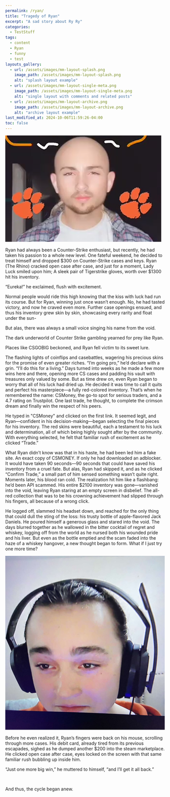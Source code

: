```yaml
---
permalink: /ryan/
title: "Tragedy of Ryan"
excerpt: "A sad story about Ry Ry"
categories:
  - TestStuff
tags:
  - content
  - Ryan
  - funny
  - test
layouts_gallery:
  - url: /assets/images/mm-layout-splash.png
    image_path: /assets/images/mm-layout-splash.png
    alt: "splash layout example"
  - url: /assets/images/mm-layout-single-meta.png
    image_path: /assets/images/mm-layout-single-meta.png
    alt: "single layout with comments and related posts"
  - url: /assets/images/mm-layout-archive.png
    image_path: /assets/images/mm-layout-archive.png
    alt: "archive layout example"
last_modified_at: 2024-10-06T11:59:26-04:00
toc: false
---
```

<img src="/assets/images/junk/ryan.png" alt="Ryan Bald"> 
<p>Ryan had always been a Counter-Strike enthusiast, but recently, he had taken his passion to a whole new level. One fateful weekend, he decided to treat himself and dropped $300 on Counter-Strike cases and keys. Ryan (The Rhino) cracked open case after case, and just for a moment, Lady Luck smiled upon him; A sleek pair of Tigerstrike gloves, worth over $1300 hit his inventory.</p>

<p>“Eureka!” he exclaimed, flush with excitement.</p>

<p>Normal people would ride this high knowing that the kiss with luck had run its course. But for Ryan, winning just once wasn’t enough. No, he had tasted victory, and now he craved even more. Further case openings ensued, and thus his inventory grew skin by skin, showcasing every rarity and float under the sun-</p>

<p>But alas, there was always a small voice singing his name from the void.</p> 

<p>The dark underworld of Counter Strike gambling yearned for prey like Ryan.</p>  

<p>Places like CSGOBIG beckoned, and Ryan fell victim to its sweet lure.</p>

<p>The flashing lights of coinflips and casebattles, wagering his precious skins for the promise of even greater riches. 
“I’m going pro,” he’d declare with a grin. “I’ll do this for a living.”
Days turned into weeks as he made a few more wins here and there, opening more CS cases and padding his vault with treasures only valued by some. But as time drew on, even Ryan began to worry that all of his luck had dried up. He decided it was time to call it quits and perfect his masterpiece—a fully red-colored inventory. That’s when he remembered the name: CSMoney, the go-to spot for serious traders, and a 4.7 rating on Trustpilot. One last trade, he thought, to complete the crimson dream and finally win the respect of his peers.</p>

<p>He typed in "CSMoney" and clicked on the first link. It seemed legit, and Ryan—confident in his decision-making—began selecting the final pieces for his inventory. The red skins were beautiful, each a testament to his luck and determination, all of which being highly sought after by the community. With everything selected, he felt that familiar rush of excitement as he clicked “Trade.”</p>

<p>What Ryan didn’t know was that in his haste, he had been led him a fake site. An exact copy of CSMONEY. If only he had downloaded an adblocker. It would have taken 90 seconds—90 seconds that could have saved his inventory from a cruel fate. But alas, Ryan had skipped it, and as he clicked “Confirm Trade,” a small part of him sensed something wasn’t quite right.
Moments later, his blood ran cold. The realization hit him like a flashbang: he’d been API scammed. His entire $2100 inventory was gone—vanished into the void, leaving Ryan staring at an empty screen in disbelief. The all-red collection that was to be his crowning achievement had slipped through his fingers, all because of a wrong click.</p>

<p>He logged off, slammed his headset down, and reached for the only thing that could dull the sting of the loss: his trusty bottle of apple-flavored Jack Daniels. He poured himself a generous glass and stared into the void. The days blurred together as he wallowed in the bitter cocktail of regret and whiskey, logging off from the world as he nursed both his wounded pride and his liver.
But even as the bottle emptied and the scam faded into the haze of a whiskey hangover, a new thought began to form. What if I just try one more time?</p>

<img src="/assets/images/junk/ryansad.jpg" alt="Ryan Sad"> 

<p>Before he even realized it, Ryan’s fingers were back on his mouse, scrolling through more cases. His debit card, already tired from its previous escapades, sighed as he dumped another $200 into the steam marketplace. He clicked open case after case, eyes locked on the screen with that same familiar rush bubbling up inside him.</p>

<p>“Just one more big win,” he muttered to himself, “and I’ll get it all back.”</p>
<br>
<p>And thus, the cycle began anew.</p>
